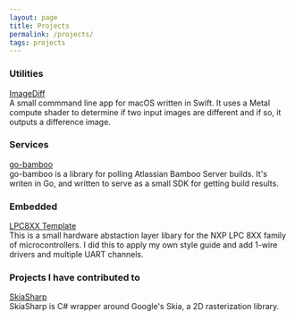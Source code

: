 ```yaml
---
layout: page
title: Projects
permalink: /projects/
tags: projects
---
```


### Utilities

[ImageDiff](https://github.com/Tylerflick/ImageDiff)  
A small commmand line app for macOS written in Swift. It uses a Metal compute shader to determine if two input images are different and if so, it outputs a difference image.

### Services

[go-bamboo](https://github.com/Tylerflick/go-bamboo)  
go-bamboo is a library for polling Atlassian Bamboo Server builds. It's writen in Go, and written to serve as a small SDK for getting build results.


### Embedded

[LPC8XX Template](https://github.com/Tylerflick/lpc8xx_template)   
This is a small hardware abstaction layer libary for the NXP LPC 8XX family of microcontrollers. I did this to apply my own style guide and add 1-wire drivers and multiple UART channels.

### Projects I have contributed to

[SkiaSharp](https://github.com/mono/skiasharp)  
SkiaSharp is C# wrapper around Google's Skia, a 2D rasterization library.